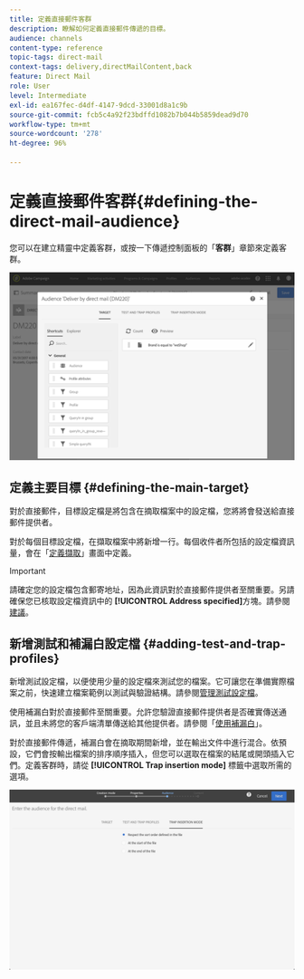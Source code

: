 ```yaml
---
title: 定義直接郵件客群
description: 瞭解如何定義直接郵件傳遞的目標。
audience: channels
content-type: reference
topic-tags: direct-mail
context-tags: delivery,directMailContent,back
feature: Direct Mail
role: User
level: Intermediate
exl-id: ea167fec-d4df-4147-9dcd-33001d8a1c9b
source-git-commit: fcb5c4a92f23bdffd1082b7b044b5859dead9d70
workflow-type: tm+mt
source-wordcount: '278'
ht-degree: 96%

---
```


# 定義直接郵件客群{#defining-the-direct-mail-audience}

您可以在建立精靈中定義客群，或按一下傳遞控制面板的「**客群**」章節來定義客群。

![](assets/direct_mail_15.png)

## 定義主要目標 {#defining-the-main-target}

對於直接郵件，目標設定檔是將包含在摘取檔案中的設定檔，您將將會發送給直接郵件提供者。

對於每個目標設定檔，在擷取檔案中將新增一行。每個收件者所包括的設定檔資訊量，會在「[定義擷取](../../channels/using/defining-the-direct-mail-content.md#defining-the-extraction)」畫面中定義。

>[!IMPORTANT]
>
>請確定您的設定檔包含郵寄地址，因為此資訊對於直接郵件提供者至關重要。另請確保您已核取設定檔資訊中的 **[!UICONTROL Address specified]**&#x200B;方塊。請參閱[建議](../../channels/using/about-direct-mail.md#recommendations)。

## 新增測試和補漏白設定檔 {#adding-test-and-trap-profiles}

新增測試設定檔，以便使用少量的設定檔來測試您的檔案。它可讓您在準備實際檔案之前，快速建立檔案範例以測試與驗證結構。請參閱[管理測試設定檔](../../audiences/using/managing-test-profiles.md)。

使用補漏白對於直接郵件至關重要。允許您驗證直接郵件提供者是否確實傳送通訊，並且未將您的客戶端清單傳送給其他提供者。請參閱「[使用補漏白](../../sending/using/using-traps.md)」。

對於直接郵件傳遞，補漏白會在摘取期間新增，並在輸出文件中進行混合。依預設，它們會按輸出檔案的排序順序插入，但您可以選取在檔案的結尾或開頭插入它們。定義客群時，請從 **[!UICONTROL Trap insertion mode]** 標籤中選取所需的選項。

![](assets/direct_mail_trap_insertion_mode.png)
